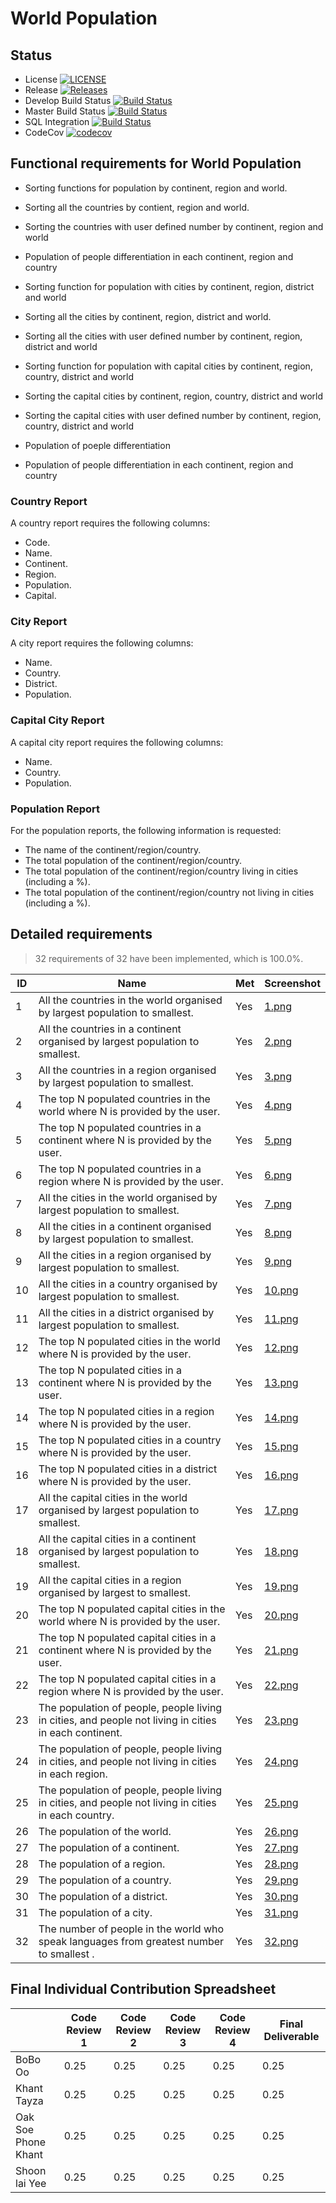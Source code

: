 
# World Population

## Status 


- License [![LICENSE](https://img.shields.io/github/license/bobooo40/world_population.svg?style=flat-square)](https://github.com/bobooo40/world_population)
- Release [![Releases](https://img.shields.io/github/release/bobooo40/world_population/all.svg?style=flat-square)](https://github.com/bobooo40/world_population)
- Develop Build Status [![Build Status](https://travis-ci.org/bobooo40/world_population.svg?branch=develop)](https://travis-ci.org/bobooo40/world_population)
- Master Build Status [![Build Status](https://travis-ci.org/bobooo40/world_population.svg?branch=master)](https://travis-ci.org/bobooo40/world_population)
- SQL Integration [![Build Status](https://travis-ci.org/bobooo40/world_population.svg?branch=feature/mysql-integration)](https://travis-ci.org/bobooo40/world_population)
- CodeCov [![codecov](https://codecov.io/gh/bobooo40/world_population/branch/master/graph/badge.svg)](https://codecov.io/gh/bobooo40/world_population)



## Functional requirements for World Population

- Sorting functions for population by continent, region and world. 
- Sorting all the countries by contient, region and world. 
- Sorting the countries with user defined number by continent, region and world
- Population of people differentiation in each continent, region and country 

- Sorting function for population with cities by continent, region, district and world
- Sorting all the cities by continent, region, district and world. 
- Sorting all the cities with user defined number by continent, region, district and world

- Sorting function for population with capital cities by continent, region, country, district and world
- Sorting the capital cities by continent, region, country, district and world
- Sorting the capital cities with user defined number by continent, region, country, district and world

- Population of poeple differentiation 
- Population of people differentiation in each continent, region and country

### Country Report
A country report requires the following columns:

- Code.
- Name.
- Continent.
- Region.
- Population.
- Capital.

### City Report
A city report requires the following columns:

- Name.
- Country.
- District.
- Population.

### Capital City Report
A capital city report requires the following columns:
  
- Name.
- Country.
- Population.

### Population Report
For the population reports, the following information is requested:

- The name of the continent/region/country.
- The total population of the continent/region/country.
- The total population of the continent/region/country living in cities (including a %).
- The total population of the continent/region/country not living in cities (including a %).

## Detailed requirements

> 32 requirements of 32 have been implemented, which is 100.0%.

| ID    | Name | Met  | Screenshot |
|-------|------|------|------------|
| 1     | All the countries in the world organised by largest population to smallest. | Yes | [1.png](/Img/1.png) |
| 2     | All the countries in a continent organised by largest population to smallest. | Yes | [2.png](/Img/2.png)  |
| 3     | All the countries in a region organised by largest population to smallest. | Yes | [3.png](/Img/3.png) |
| 4     | The top N populated countries in the world where N is provided by the user. | Yes | [4.png](/Img/4.png) |
| 5     | The top N populated countries in a continent where N is provided by the user. | Yes |  [5.png](/Img/5.png) |
| 6     | The top N populated countries in a region where N is provided by the user. | Yes | [6.png](/Img/6.png) |
| 7     | All the cities in the world organised by largest population to smallest. | Yes | [7.png](/Img/7.png) |
| 8     | All the cities in a continent organised by largest population to smallest. | Yes | [8.png](/Img/8.png)  |
| 9     | All the cities in a region organised by largest population to smallest. | Yes | [9.png](/Img/9.png) |
| 10     | All the cities in a country organised by largest population to smallest. | Yes | [10.png](/Img/10.png) |
| 11    | All the cities in a district organised by largest population to smallest. | Yes |  [11.png](/Img/11.png) |
| 12    | The top N populated cities in the world where N is provided by the user. | Yes | [12.png](/Img/12.png) |
| 13    | The top N populated cities in a continent where N is provided by the user. | Yes | [13.png](/Img/13.png) |
| 14    | The top N populated cities in a region where N is provided by the user. | Yes | [14.png](/Img/14.png)  |
| 15    | The top N populated cities in a country where N is provided by the user. | Yes | [15.png](/Img/15.png) |
| 16    | The top N populated cities in a district where N is provided by the user. | Yes | [16.png](/Img/16.png) |
| 17    | All the capital cities in the world organised by largest population to smallest. | Yes | [17.png](/Img/17.png)  |
| 18    | All the capital cities in a continent organised by largest population to smallest. | Yes | [18.png](/Img/18.png) |
| 19    | All the capital cities in a region organised by largest to smallest. | Yes | [19.png](/Img/19.png) |
| 20    | The top N populated capital cities in the world where N is provided by the user. | Yes | [20.png](/Img/20.png)  |
| 21    | The top N populated capital cities in a continent where N is provided by the user. | Yes | [21.png](/Img/21.png) |
| 22    | The top N populated capital cities in a region where N is provided by the user. | Yes | [22.png](/Img/22.png) |
| 23    | The population of people, people living in cities, and people not living in cities in each continent. | Yes |  [23.png](/Img/23.png) |
| 24    | The population of people, people living in cities, and people not living in cities in each region. | Yes | [24.png](/Img/24.png) |
| 25    | The population of people, people living in cities, and people not living in cities in each country. | Yes | [25.png](/Img/25.png) |
| 26    | The population of the world. | Yes |  [26.png](/Img/26.png) |
| 27    | The population of a continent. | Yes | [27.png](/Img/27.png) |
| 28    | The population of a region. | Yes | [28.png](/Img/28.png) |
| 29    | The population of a country. | Yes |  [29.png](/Img/29.png) |
| 30    | The population of a district. | Yes | [30.png](/Img/30.png) |
| 31    | The population of a city. | Yes | [31.png](/Img/31.png)|
| 32    | The number of people in the world who speak languages from greatest number to smallest . | Yes | [32.png](/Img/32.png)|

## Final Individual Contribution Spreadsheet
 |      | Code Review 1 | Code Review 2 | Code Review 3 | Code Review 4 | Final Deliverable |
|------|---------------|---------------|---------------|---------------|-------------------|
| BoBo Oo | 0.25 | 0.25 | 0.25 | 0.25 | 0.25 |
| Khant Tayza | 0.25 | 0.25 | 0.25 | 0.25 | 0.25 |
| Oak Soe Phone Khant | 0.25 | 0.25 | 0.25 | 0.25 | 0.25 |
| Shoon lai Yee | 0.25 | 0.25 | 0.25 | 0.25 | 0.25|
